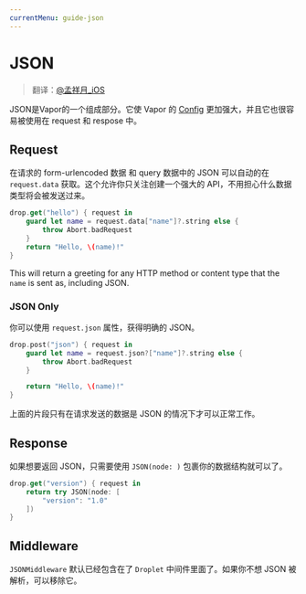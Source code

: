 ```yaml
---
currentMenu: guide-json
---
```


# JSON

> 翻译：[@孟祥月_iOS](http://weibo.com/u/1750643861)

JSON是Vapor的一个组成部分。它使 Vapor 的 [Config](config.md) 更加强大，并且它也很容易被使用在 request 和 respose 中。

## Request

在请求的 form-urlencoded 数据 和 query 数据中的 JSON 可以自动的在 `request.data` 获取。这个允许你只关注创建一个强大的 API，不用担心什么数据类型将会被发送过来。

```swift
drop.get("hello") { request in
    guard let name = request.data["name"]?.string else {
        throw Abort.badRequest
    }
    return "Hello, \(name)!"
}
```

This will return a greeting for any HTTP method or content type that the `name` is sent as, including JSON.

### JSON Only

你可以使用 `request.json` 属性，获得明确的 JSON。

```swift
drop.post("json") { request in
    guard let name = request.json?["name"]?.string else {
        throw Abort.badRequest
    }

    return "Hello, \(name)!"
}
```
上面的片段只有在请求发送的数据是 JSON 的情况下才可以正常工作。

## Response

如果想要返回 JSON，只需要使用 `JSON(node: )` 包裹你的数据结构就可以了。

```swift
drop.get("version") { request in
    return try JSON(node: [
    	"version": "1.0"
    ])
}
```

## Middleware

`JSONMiddleware` 默认已经包含在了 `Droplet` 中间件里面了。如果你不想 JSON 被解析，可以移除它。

